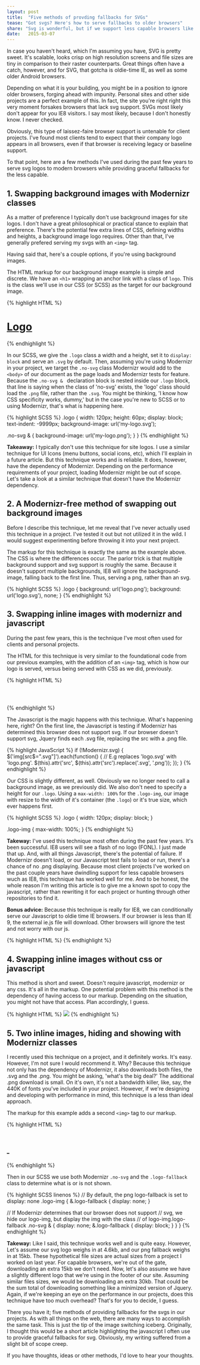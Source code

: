 ```yaml
---
layout: post
title:  "Five methods of provding fallbacks for SVGs"
tease: "Got svgs? Here's how to serve fallbacks to older browsers"
share: "Svg is wonderful, but if we support less capable browsers like IE8, we need fallbacks. Here's five possible methods."
date:   2015-03-07
---
```



In case you haven't heard, which I'm assuming you have, SVG is pretty sweet. It's scalable, looks crisp on high resolution screens and file sizes are tiny in comparison to their raster counterparts. Great things often have a catch, however, and for SVG, that gotcha is oldie-time IE, as well as some older Android browsers.

Depending on what it is your building, you might be in a position to ignore older browsers, forging ahead with impunity. Personal sites and other side projects are a perfect example of this. In fact, the site you're right right this very moment forsakes browsers that lack svg support. SVGs most likely don't appear for you IE8 visitors. I say most likely, because I don't honestly know. I never checked.

Obviously, this type of laissez-faire browser support is untenable for client projects. I've found most clients tend to expect that their company logo appears in all browsers, even if that browser is receiving legacy or baseline support.

To that point, here are a few methods I've used during the past few years to serve svg logos to modern browsers while providing graceful fallbacks for the less capable.

## 1. Swapping background images with Modernizr classes

As a matter of preference I typically don't use background images for site logos. I don't have a great philosophical or practical stance to explain that preference. There's the potential few extra lines of CSS, defining widths and heights, a background image logo requires. Other than that, I've generally prefered serving my svgs with an `<img>` tag.

Having said that, here's a couple options, if you're using background images.

The HTML markup for our background image example is simple and discrete. We have an `<h1>` wrapping an anchor link with a class of `logo`. This is the class we'll use in our CSS (or SCSS) as the target for our background image.

<div class="code-block" data-code="HTML">
{% highlight HTML %}
<h1 class="logo-mod">
  <a class="logo" href="/">Logo</a>
</h1>  <!-- /logo -->
{% endhighlight %}
</div>

In our SCSS, we give the `.logo` class a width and a height, set it to `display: block` and serve an `.svg` by default. Then, assuming you're using Modernizr in your project, we target the `.no-svg` class Modernizr would add to the `<body>` of our document as the page loads and Modernizr tests for feature. Because the `.no-svg & ` declaration block is nested inside our `.logo` block, that line is saying when the class of 'no-svg' exists, the 'logo' class should load the `.png` file, rather than the `.svg`. You might be thinking, 'I know how CSS specificity works, dummy,' but in the case you're new to SCSS or to using Modernizr, that's what is happening here.

<div class="code-block" data-code="SCSS">
{% highlight SCSS %}
.logo {
  width: 120px;
  height: 60px;
  display: block;
  text-indent: -9999px;
  background-image: url('my-logo.svg');

  .no-svg & {
    background-image: url('my-logo.png');
  }
}
{% endhighlight %}
</div>

**Takeaway:** I typically don't use this technique for site logos. I use a similar technique for UI Icons (menu buttons, social icons, etc), which I'll explain in a future article. But this technique works and is reliable. It does, however, have the dependency of Modernizr. Depending on the performance requirements of your project, loading Modernizr might be out of scope. Let's take a look at a similar technique that doesn't have the Modernizr dependency.

## 2. A Modernizr-free method of swapping out background images

Before I describe this technique, let me reveal that I've never actually used this technique in a project. I've tested it out but not utilized it in the wild. I would suggest experimenting before throwing it into your next project.

The markup for this technique is exactly the same as the example above. The CSS is where the differences occur. The parlor trick is that multiple background support and svg support is roughly the same. Because it doesn't support multiple backgrounds, IE8 will ignore the background-image, falling back to the first line. Thus, serving a png, rather than an svg.

<div class="code-block" data-code="SCSS">
{% highlight SCSS %}
.logo {
    background: url('logo.png');
    background: url('logo.svg'), none;
}
{% endhighlight %}
</div>

## 3. Swapping inline images with modernizr and javascript

During the past few years, this is the technique I've most often used for clients and personal projects.

The HTML for this technique is very similar to the foundational code from our previous examples, with the addition of an `<img>` tag, which is how our logo is served, versus being served with CSS as we did, previously.

<div class="code-block" data-code="HTML">
{% highlight HTML %}
<h1 class="logo-mod">
  <a class="logo" href="/">
    <img class="logo-img" src="logo.svg" alt="" />
  </a>
</h1>  <!-- /logo -->
{% endhighlight %}
</div>

The Javascript is the magic happens with this technique. What's happening here, right? On the first line, the Javascript is testing if Modernizr has determined this browser does not support svg. If our browser doesn't support svg, Jquery finds each .svg file, replacing the src with a .png file.

<div class="code-block" data-code="Javascript">
{% highlight JavaScript %}
if (!Modernizr.svg) {
  $('img[src$=".svg"]').each(function() {
    // E.g replaces 'logo.svg' with 'logo.png'.
    $(this).attr('src', $(this).attr('src').replace('.svg', '.png'));
  });
}
{% endhighlight %}
</div>

Our CSS is slightly different, as well. Obviously we no longer need to call a background image, as we previously did. We also don't need to specify a height for our `.logo`. Using a `max-width: 100%` for the `.logo-img`, our image with resize to the width of it's container (the `.logo`) or it's true size, which ever happens first.

<div class="code-block" data-code="SCSS">
{% highlight SCSS %}
.logo {
  width: 120px;
  display: block;
}

.logo-img {
  max-width: 100%;
}
{% endhighlight %}
</div>

**Takeway:** I've used this technique most often during the past few years. It's been successful. IE8 users will see a flash of no logo (FONL). I just made that up. And, with all things Javascript, there's the potential of failure. If Modernizr doesn't load, or our Javascript test fails to load or run, there's a chance of no .png displaying. Because most client projects I've worked on the past couple years have dwindling support for less capable browsers wuch as IE8, this technique has worked well for me. And to be honest, the whole reason I'm writing this article is to give me a known spot to copy the javascript, rather than rewriting it for each project or hunting through other repositories to find it.

**Bonus advice:** Because this technique is really for IE8, we can conditionally serve our Javascript to oldie time IE browsers. If our browser is less than IE 9, the external ie.js file will download. Other browsers will ignore the test and not worry with our js.

<div class="code-block" data-code="HTML">
{% highlight HTML %}
<!--[if lt IE 9]>
  <script src="ie.js" type="text/javascript"></script>
<![endif]-->
{% endhighlight %}
</div>

## 4. Swapping inline images without css or javascript

This method is short and sweet. Doesn't require javascript, modernizr or any css. It's all in the markup. One potential problem with this method is the dependency of having access to our markup. Depending on the situation, you might not have that access. Plan accordingly, I guess.

<div class="code-block" data-code="HTML">
{% highlight HTML %}
<img src="logo.svg" onerror="this.src='logo.png'; this.onerror=null;">
{% endhighlight %}
</div>

## 5. Two inline images, hiding and showing with Modernizr classes

I recently used this technique on a project, and it definitely works. It's easy. However, I'm not sure I would recommend it. Why? Because this technique not only has the dependency of Modernizr, it also downloads both files, the .svg and the .png. You might be asking, 'what's the big deal?' The additional .png download is small. On it's own, it's not a bandwidth killer, like, say, the 440K of fonts you've included in your project. However, if we're designing and developing with performance in mind, this technique is a less than ideal approach.

The markup for this example adds a second `<img>` tag to our markup.

<div class="code-block" data-code="HTML">
{% highlight HTML %}
<h1 class="logo-mod">
  <a class="logo" href="/">
    <img class="nav-logo-img" src="logo.svg" alt="">
    <img class="nav-logo-img logo-fallback" src="logo.png" alt="">
  </a>
</h1>  <!-- /logo -->
{% endhighlight %}
</div>

Then in our SCSS we use both Modernizr `.no-svg` and the `.logo-fallback` class to determine what is or is not shown.

<div class="code-block" data-code="SCSS">
{% highlight SCSS linenos %}
// By default, the png logo-fallback is set to display: none
.logo-img {
  &.logo-fallback {
    display: none;
  }

  // If Modernizr determines that our browser does not support
  // svg, we hide our logo-img, but display the img with the class
  // of logo-img.logo-fallback
  .no-svg & {
    display: none;
    &.logo-fallback {
      display: block;
    }
  }
}
{% endhighlight %}
</div>

**Takeway:** Like I said, this technique works well and is quite easy. However, Let's assume our svg logo weighs in at 4.6kb, and our png fallback weighs in at 15kb. These hypothetical file sizes are actual sizes from a project I worked on last year. For capable browsers, we're out of the gate, downloading an extra 15kb we don't need. Now, let's also assume we have a slightly different logo that we're using in the footer of our site. Assuming similar files sizes, we would be downloading an extra 30kb. That could be the sum total of downloading something like a minimized version of Jquery. Again, if we're keeping an eye on the performance in our projects, does this technique have too much overhead? That's for you to decide, I guess.

There you have it; five methods of providing fallbacks for the svgs in our projects. As with all things on the web, there are many ways to accomplish the same task. This is just the tip of the image switching iceberg. Originally, I thought this would be a short article highlighting the javascript I often use to provide graceful fallbacks for svg. Obviously, my writing suffered from a slight bit of scope creep.

If you have thoughts, ideas or other methods, I'd love to hear your thoughts.
